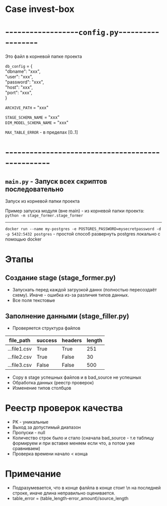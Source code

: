 # Case invest-box
# ------------------`config.py`------------------

Это файл в корневой папке проекта

`db_config` = {   
    "dbname": "xxx",   
    "user": "xxx",     
    "password": "xxx",   
    "host": "xxx",   
    "port": "xxx",    
}

`ARCHIVE_PATH` = "xxx"

`STAGE_SCHEMA_NAME` = "xxx"  
`DIM_MODEL_SCHEMA_NAME` = "xxx"

`MAX_TABLE_ERROR` - в пределах [0..1]

# -------------------------------------------------

`main.py` - Запуск всех скриптов последовательно
---
Запуск из корневой папки проекта 

Пример запуска модуля (вне main) - из корневой папки проекта:  
`python -m stage_former.stage_former`

---

`docker run --name my-postgres -e POSTGRES_PASSWORD=mysecretpassword -d -p 5432:5432 postgres` - простой способ развернуть postgres локально с помощью docker
# Этапы  
## Создание stage (stage_former.py)
- Запускать перед каждой загрузкой даннх (полностью пересоздаёт схему). Иначе - ошибка из-за различия типов данных.
- Все поля текстовые 

## Заполнение данными (stage_filler.py)
- Проверяется структура файлов

| file_path | success | headers | length |
|----------------|----------------|----------------|--|
| ...file1.csv    | True     | True     |251|
| ...file2.csv     | True     | False     |30|
| ...file3.csv     | False     | False     |500|


- Copy в stage успешных файлов и в bad_source не успешных
- Обработка данных (реестр проверок)
- Изменение типов столбцов


# Реестр проверок качества
- PK - уникальные
- Выход за допустимый диапазон
- Пропуски - null
- Количество строк было и стало (сначала bad_source - т.е таблицу формируем и при вставке меняем если что, а потом уже сравниваем)
- Проверка времени начало < конца

# Примечание
- Подразумевается, что в конце фалйла в конце стоит \n на последней строке, иначе длина неправильно оценивается.
- table_error = (table_length-error_amount)/source_length